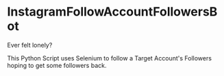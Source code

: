# InstagramFollowAccountFollowersBot
Ever felt lonely? 

This Python Script uses Selenium to follow a Target Account's Followers hoping to get some followers back.
